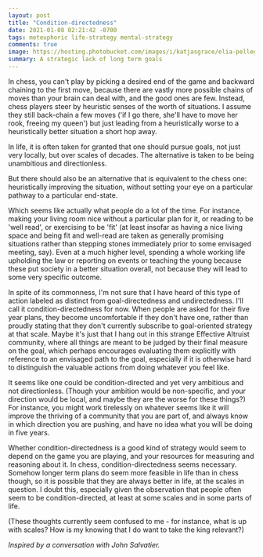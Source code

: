 ```yaml
---
layout: post
title: "Condition-directedness"
date: 2021-01-08 02:21:42 -0700
tags: meteuphoric life-strategy mental-strategy
comments: true
image: https://hosting.photobucket.com/images/i/katjasgrace/elia-pellegrini-NfqDQa6953Q-unsplash.jpg
summary: A strategic lack of long term goals
---
```

In chess, you can't play by picking a desired end of the game and backward chaining to the first move, because there are vastly more possible chains of moves than your brain can deal with, and the good ones are few. Instead, chess players steer by heuristic senses of the worth of situations. I assume they still back-chain a few moves ('if I go there, she'll have to move her rook, freeing my queen') but just leading from a heuristically worse to a heuristically better situation a short hop away.

In life, it is often taken for granted that one should pursue goals, not just very locally, but over scales of decades. The alternative is taken to be being unambitious and directionless.

But there should also be an alternative that is equivalent to the chess one: heuristically improving the situation, without setting your eye on a particular pathway to a particular end-state.

Which seems like actually what people do a lot of the time. For instance, making your living room nice without a particular plan for it, or reading to be 'well read', or exercising to be 'fit' (at least insofar as having a nice living space and being fit and well-read are taken as generally promising situations rather than stepping stones immediately prior to some envisaged meeting, say). Even at a much higher level, spending a whole working life upholding the law or reporting on events or teaching the young because these put society in a better situation overall, not because they will lead to some very specific outcome.

In spite of its commonness, I'm not sure that I have heard of this type of action labeled as distinct from goal-directedness and undirectedness. I'll call it condition-directedness for now. When people are asked for their five year plans, they become uncomfortable if they don't have one, rather than proudly stating that they don't currently subscribe to goal-oriented strategy at that scale. Maybe it's just that I hang out in this strange Effective Altruist community, where all things are meant to be judged by their final measure on the goal, which perhaps encourages evaluating them explicitly with reference to an envisaged path to the goal, especially if it is otherwise hard to distinguish the valuable actions from doing whatever you feel like.

It seems like one could be condition-directed and yet very ambitious and not directionless. (Though your ambition would be non-specific, and your direction would be local, and maybe they are the worse for these things?) For instance, you might work tirelessly on whatever seems like it will improve the thriving of a community that you are part of, and always know in which direction you are pushing, and have no idea what you will be doing in five years.

Whether condition-directedness is a good kind of strategy would seem to depend on the game you are playing, and your resources for measuring and reasoning about it. In chess, condition-directedness seems necessary. Somehow longer term plans do seem more feasible in life than in chess though, so it is possible that they are always better in life, at the scales in question. I doubt this, especially given the observation that people often seem to be condition-directed, at least at some scales and in some parts of life.

(These thoughts currently seem confused to me - for instance, what is up with scales? How is my knowing that I do want to take the king relevant?)

*Inspired by a conversation with John Salvatier.*
